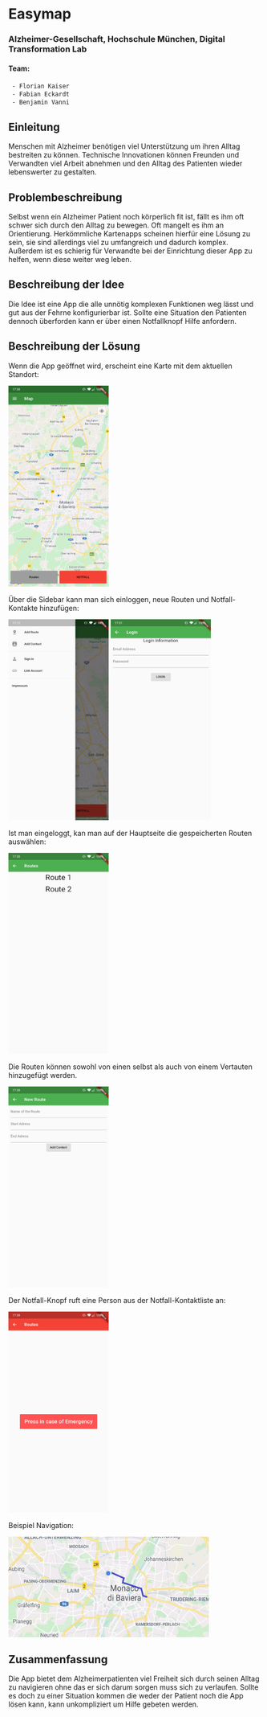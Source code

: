 # Easymap

### Alzheimer-Gesellschaft, Hochschule München, Digital Transformation Lab

#### Team:

     - Florian Kaiser
     - Fabian Eckardt 
     - Benjamin Vanni

## Einleitung
Menschen mit Alzheimer benötigen viel Unterstützung um ihren Alltag bestreiten zu können. Technische Innovationen können Freunden und Verwandten viel Arbeit abnehmen und den Alltag des Patienten wieder lebenswerter zu gestalten.

## Problembeschreibung
Selbst wenn ein Alzheimer Patient noch körperlich fit ist, fällt es ihm oft schwer sich durch den Alltag zu bewegen. Oft mangelt es ihm an Orientierung.
Herkömmliche Kartenapps scheinen hierfür eine Lösung zu sein, sie sind allerdings viel zu umfangreich und dadurch komplex. Außerdem ist es schierig für Verwandte bei der Einrichtung dieser App zu helfen, wenn diese weiter weg leben.

## Beschreibung der Idee
Die Idee ist eine App die alle unnötig komplexen Funktionen weg lässt und gut aus der Fehrne konfigurierbar ist. Sollte eine Situation den Patienten dennoch überforden kann er über einen Notfallknopf Hilfe anfordern.

##  Beschreibung der Lösung
Wenn die App geöffnet wird, erscheint eine Karte mit dem aktuellen Standort:

<img src="images/home.jpg" width="200" height="400" />

Über die Sidebar kann man sich einloggen, neue Routen und Notfall-Kontakte hinzufügen:

<img src="images/side.jpg" width="200" height="400" />  <img src="images/login.jpg" width="200" height="400" />

Ist man eingeloggt, kan man auf der Hauptseite die gespeicherten Routen auswählen:

<img src="images/routeList.jpg" width="200" height="400" />

Die Routen können sowohl von einen selbst als auch von einem Vertauten hinzugefügt werden.

<img src="images/newRoute.jpg" width="200" height="400" />

Der Notfall-Knopf ruft eine Person aus der Notfall-Kontaktliste an:

<img src="images/emr.jpg" width="200" height="400" />

Beispiel Navigation:

<img src="images/kme.jpg" width="400" height="200" />

## Zusammenfassung
Die App bietet dem Alzheimerpatienten viel Freiheit sich durch seinen Alltag zu navigieren ohne das er sich darum sorgen muss sich zu verlaufen. Sollte es doch zu einer Situation kommen die weder der Patient noch die App lösen kann, kann unkompliziert um Hilfe gebeten werden.



